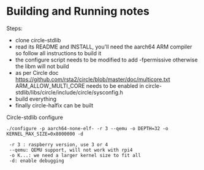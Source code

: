 # Building and Running notes

Steps:
- clone circle-stdlib
- read its README and INSTALL, you'll need the aarch64 ARM compiler so follow all instructions to build it
- the configure script needs to be modified to add -fpermissive otherwise the libm will not build
- as per Circle doc https://github.com/rsta2/circle/blob/master/doc/multicore.txt ARM_ALLOW_MULTI_CORE needs to be enabled in circle-stdlib/libs/circle/include/circle/sysconfig.h
- build everything
- finally circle-halfix can be built

Circle-stdlib configure

```
./configure -p aarch64-none-elf- -r 3 --qemu -o DEPTH=32 -o KERNEL_MAX_SIZE=0x8000000 -d

 -r 3 : raspberry version, use 3 or 4
 --qemu: QEMU support, will not work with rpi4
 -o K...: we need a larger kernel size to fit all
 -d: enable debugging
```

